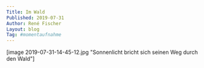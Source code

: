 ```yaml
---
Title: Im Wald
Published: 2019-07-31
Author: René Fischer
Layout: blog
Tag: #momentaufnahme
---
```

[image 2019-07-31-14-45-12.jpg "Sonnenlicht bricht sich seinen Weg durch den Wald"]
